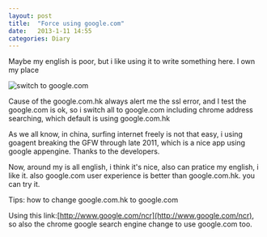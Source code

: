 ```yaml
---
layout: post
title:  "Force using google.com"
date:   2013-1-11 14:55
categories: Diary
---
```


Maybe my english is poor, but i like using it to write something here. I own my place

![switch to google.com](http://pic.yupoo.com/mygoare_v/CyDyInyk/8pQpU.jpg)

Cause of the google.com.hk always alert me the ssl error, and I test the google.com is ok, so i switch all to google.com including chrome address searching, which default is using google.com.hk

As we all know, in china, surfing internet freely is not that easy, i using goagent breaking the GFW through late 2011, which is a nice app using google appengine. Thanks to the developers.

Now, around my is all english, i think it's nice, also can pratice my english, i like it. also google.com user experience is better than google.com.hk. you can try it.

Tips: how to change google.com.hk to google.com

Using this link:[http://www.google.com/ncr](http://www.google.com/ncr), so also the chrome google search engine change to use google.com too.
